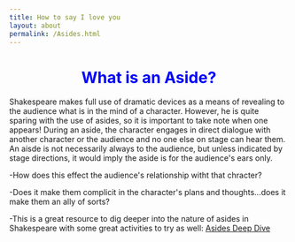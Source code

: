 ```yaml
---
title: How to say I love you
layout: about
permalink: /Asides.html
---
```

# **<center><font color="blue">What is an Aside?</font></center>**

Shakespeare makes full use of dramatic devices as a means of revealing to the audience what is in the mind of a character. However, he is quite sparing with the use of asides, so it is important to take note when one appears! During an aside, the character engages in direct dialogue with another character or the audience and no one else on stage can hear them. An aisde is not necessarily always to the audience, but unless indicated by stage directions, it would imply the aside is for the audience's ears only. 

-How does this effect the audience's relationship witht that chracter? 

-Does it make them complicit in the character's plans and thoughts...does it make them an ally of sorts?

-This is a great resource to dig deeper into the nature of asides in Shakespeare with some great activities to try as well: [Asides Deep Dive](https://education.ucdavis.edu/sites/main/files/file-attachments/asidesaudienceexpanded.pdf)
